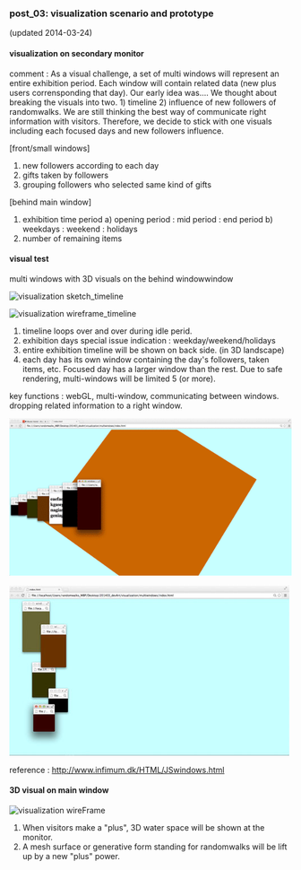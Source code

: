 ### post_03: visualization scenario and prototype

(updated 2014-03-24)

#### visualization on secondary monitor
comment :
As a visual challenge, a set of multi windows will represent an entire exhibition period. Each window will contain related data (new plus users corrensponding that day).
Our early idea was....
We thought about breaking the visuals into two. 1) timeline 2) influence of new followers of randomwalks. We are still thinking the best way of communicate right information with visitors. Therefore, we decide to stick with one visuals including each focused days and new followers influence.

[front/small windows]
1. new followers according to each day
4. gifts taken by followers
5. grouping followers who selected same kind of gifts

[behind main window]
1. exhibition time period
a) opening period : mid period : end period 
b) weekdays : weekend : holidays
3. number of remaining items

#### visual test 
multi windows with 3D visuals on the behind windowwindow

![visualization sketch_timeline]( https://raw.github.com/randomwalks/devart-template/master/project_images/visualization_wire_timeline.jpg "visualization sketch_timeline")

![visualization wireframe_timeline](https://raw.github.com/randomwalks/devart-template/master/project_images/dataviz_idleStage.jpg "visualization wireframe_timeline")

1. timeline loops over and over during idle perid.
2. exhibition days special issue indication : weekday/weekend/holidays
3. entire exhibition timeline will be shown on back side. (in 3D landscape)
4. each day has its own window containing the day's followers, taken items, etc. Focused day has a larger window than the rest. Due to safe rendering, multi-windows will be limited 5 (or more).

key functions : webGL, multi-window, communicating between windows. dropping related information to a right window.

![multiwindow test](https://raw.githubusercontent.com/randomwalks/devart-template/master/project_images/dataviz_multiWindow_003.gif "multiwindow test")

![multiwindow test](https://raw.githubusercontent.com/randomwalks/devart-template/master/project_images/dataviz_multiwindow_test_001.jpg "multiwindow test")

reference : 
http://www.infimum.dk/HTML/JSwindows.html

#### 3D visual on main window
![visualization wireFrame](https://raw.github.com/randomwalks/devart-template/master/project_images/dataViz_interactionStage.jpg "visualization_wireFrame_interaction")

1. When visitors make a "plus", 3D water space will be shown at the monitor.
2. A mesh surface or generative form standing for randomwalks will be lift up by a new "plus" power.

